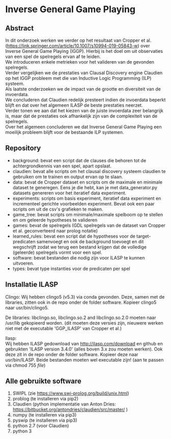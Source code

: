 # Inverse General Game Playing
## Abstract
In dit onderzoek werken we verder op het resultaat van Cropper et al. (https://link.springer.com/article/10.1007/s10994-019-05843-w) over Inverse General Game Playing (IGGP).
Hierbij is het doel om uit observaties van een spel de spelregels ervan af te leiden.  
We introduceren enkele metrieken voor het valideren van de gevonden spelregels.  
Verder vergelijken we de prestaties van Clausal Discovery engine Claudien op het IGGP probleem met die van Inductive Logic Programming (ILP) systeem.  
Als laatste onderzoeken we de impact van de grootte en diversiteit van de invoerdata.  
We concluderen dat Claudien redelijk presteert indien de invoerdata beperkt blijft en dat over het algemeen ILASP de beste prestaties neerzet.  
Verder tonen we aan dat het kiezen van de juiste invoerdata zeer belangrijk is, maar dat de prestaties ook afhankelijk zijn van de complexiteit van de spelregels.  
Over het algemeen concluderen we dat Inverse General Game Playing een moeilijk probleem blijft voor de bestaande ILP systemen.

## Repository
* background: bevat een script dat de clauses die behoren tot de achtergrondkennis van een spel, apart opslaat.
* claudien: bevat alle scripts om het clausal discovery systeem claudien te gebruiken om te trainen en output ervan op te slaan.
* data: bevat de Cropper dataset en scripts om de maximale en minimale dataset te generegen. Eens je die hebt, kan je met data_generator.py datasets genereren voor het iteratief data experiment.
* experiments: scripts om basis experiment, iteratief data experiment en incrementeel gerichte voorbeelden experiment. Bevat ook een paar scripts om uit de csv's grafieken te maken.
* game_tree: bevat scripts om minimale/maximale spelboom op te stellen en om geleerde hypotheses te valideren
* games: bevat de spelregels (GDL spelregels van de dataset van Cropper et al. geconverteerd naar prolog notatie)  
* learned_rules: bevat een script dat de hypotheses voor de target-predicaten samenvoegt en ook de background toevoegt en dit wegschrijft zodat we terug een bestand krijgen dat de volledige (geleerde) spelregels vormt voor een spel.
* software: bevat bestanden die nodig zijn voor ILASP te kunnen uitvoeren.
* types: bevat type instanties voor de predicaten per spel  
    
	
## Installatie ILASP
Clingo: 
Wij hebben clingo5 (v5.3) via conda gevonden. Deze, samen met de libraries, zitten ook in de repo onder de folder software. 
Kopieer clingo5 naar usr/bin/clingo5. 

De libraries: libclingo.so, libclingo.so.2 and libclingo.so.2.0 moeten naar /usr/lib gekopieerd worden.
(dit moeten deze versies zijn, nieuwere werken niet met de executable 'GGP_ILASP' van Cropper et al.)

Ilasp:  
Wij hebben ILASP gedownload van http://ilasp.com/download en github en gebruikten 'ILASP version 3.4.0' (alles boven 3.x zou moeten werken).
Ook deze zit in de repo onder de folder software.
Kopieer deze naar usr/bin/ILASP.
Beide bestanden moeten wel executable zijn! (aan te passen via chmod 755 $file$)  


   
## Alle gebruikte software
1. SWIPL (zie https://www.swi-prolog.org/build/unix.html)
1. problog (te installeren via pip2)
1. Claudien (python implementatie van Anton Dries: https://bitbucket.org/antondries/claudien/src/master/ )
1. numpy (te installeren via pip3)
1. pyswip (te installeren via pip3)
1. python 2.7 (voor Claudien)
1. python 3
